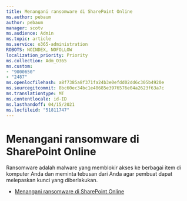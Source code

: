 ```yaml
---
title: Menangani ransomware di SharePoint Online
ms.author: pebaum
author: pebaum
manager: scotv
ms.audience: Admin
ms.topic: article
ms.service: o365-administration
ROBOTS: NOINDEX, NOFOLLOW
localization_priority: Priority
ms.collection: Adm_O365
ms.custom:
- "9000650"
- "2487"
ms.openlocfilehash: a8f7385a8f371fa24b3e0efdd02dd6c305b4920e
ms.sourcegitcommit: 8bc60ec34bc1e40685e3976576e04a2623f63a7c
ms.translationtype: MT
ms.contentlocale: id-ID
ms.lasthandoff: 04/15/2021
ms.locfileid: "51811747"
---
```

# <a name="handling-ransomware-in-sharepoint-online"></a>Menangani ransomware di SharePoint Online

Ransomware adalah malware yang memblokir akses ke berbagai item di komputer Anda dan meminta tebusan dari Anda agar pembuat dapat melepaskan kunci yang diberlakukan.
- [Menangani ransomware di SharePoint Online](https://docs.microsoft.com/sharepoint/troubleshoot/security/handling-ransomware-in-sharepoint-online)
